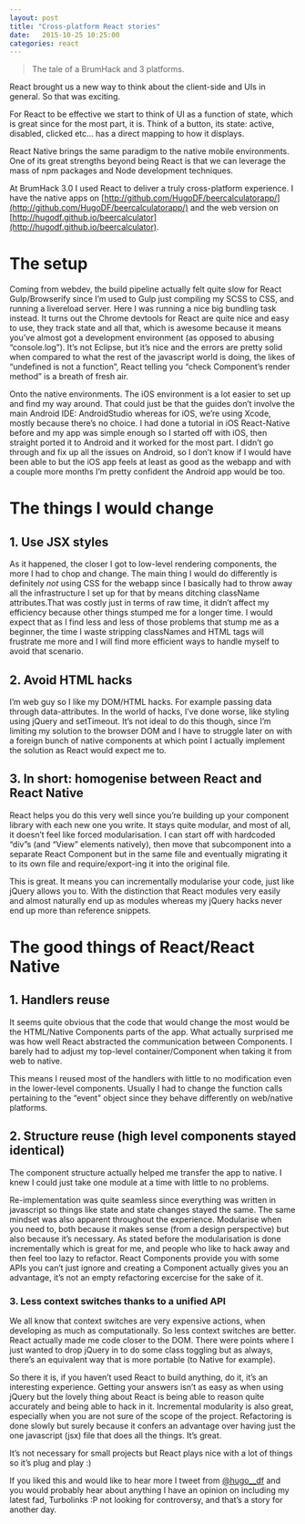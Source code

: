 ```yaml
---
layout: post
title: "Cross-platform React stories"
date:   2015-10-25 10:25:00
categories: react
---
```

>The tale of a BrumHack and 3 platforms.

React brought us a new way to think about the client-side and UIs in general. So that was exciting.

For React to be effective we start to think of UI as a function of state, which is great since for the most part, it is. Think of a button, its state: active, disabled, clicked etc… has a direct mapping to how it displays.

React Native brings the same paradigm to the native mobile environments. One of its great strengths beyond being React is that we can leverage the mass of npm packages and Node development techniques.

At BrumHack 3.0 I used React to deliver a truly cross-platform experience. I have the native apps on [http://github.com/HugoDF/beercalculatorapp/](http://github.com/HugoDF/beercalculatorapp/) and the web version on [http://hugodf.github.io/beercalculator](http://hugodf.github.io/beercalculator).

# The setup

Coming from webdev, the build pipeline actually felt quite slow for React Gulp/Browserify since I’m used to Gulp just compiling my SCSS to CSS, and running a livereload server. Here I was running a nice big bundling task instead. It turns out the Chrome devtools for React are quite nice and easy to use, they track state and all that, which is awesome because it means you’ve almost got a development environment (as opposed to abusing “console.log”). It’s not Eclipse, but it’s nice and the errors are pretty solid when compared to what the rest of the javascript world is doing, the likes of “undefined is not a function”, React telling you “check Component’s render method” is a breath of fresh air.

Onto the native environments. The iOS environment is a lot easier to set up and find my way around. That could just be that the guides don’t involve the main Android IDE: AndroidStudio whereas for iOS, we’re using Xcode, mostly because there’s no choice. I had done a tutorial in iOS React-Native before and my app was simple enough so I started off with iOS, then straight ported it to Android and it worked for the most part. I didn’t go through and fix up all the issues on Android, so I don’t know if I would have been able to but the iOS app feels at least as good as the webapp and with a couple more months I’m pretty confident the Android app would be too.

# The things I would change

## 1. Use JSX styles

As it happened, the closer I got to low-level rendering components, the more I had to chop and change. The main thing I would do differently is definitely _not_ using CSS for the webapp since I basically had to throw away all the infrastructure I set up for that by means ditching className attributes.That was costly just in terms of raw time, it didn’t affect my efficiency because other things stumped me for a longer time. I would expect that as I find less and less of those problems that stump me as a beginner, the time I waste stripping classNames and HTML tags will frustrate me more and I will find more efficient ways to handle myself to avoid that scenario.

## 2. Avoid HTML hacks

I’m web guy so I like my DOM/HTML hacks. For example passing data through data-attributes. In the world of hacks, I’ve done worse, like styling using jQuery and setTimeout. It’s not ideal to do this though, since I’m limiting my solution to the browser DOM and I have to struggle later on with a foreign bunch of native components at which point I actually implement the solution as React would expect me to.

## 3. In short: homogenise between React and React Native

React helps you do this very well since you’re building up your component library with each new one you write. It stays quite modular, and most of all, it doesn’t feel like forced modularisation. I can start off with hardcoded “div”s (and “View” elements natively), then move that subcomponent into a separate React Component but in the same file and eventually migrating it to its own file and require/export-ing it into the original file.

This is great. It means you can incrementally modularise your code, just like jQuery allows you to. With the distinction that React modules very easily and almost naturally end up as modules whereas my jQuery hacks never end up more than reference snippets.

# The good things of React/React Native

## 1. Handlers reuse

It seems quite obvious that the code that would change the most would be the HTML/Native Components parts of the app. What actually surprised me was how well React abstracted the communication between Components. I barely had to adjust my top-level container/Component when taking it from web to native.

This means I reused most of the handlers with little to no modification even in the lower-level components. Usually I had to change the function calls pertaining to the “event” object since they behave differently on web/native platforms.

## 2. Structure reuse (high level components stayed identical)

The component structure actually helped me transfer the app to native. I knew I could just take one module at a time with little to no problems.

Re-implementation was quite seamless since everything was written in javascript so things like state and state changes stayed the same. The same mindset was also apparent throughout the experience. Modularise when you need to, both because it makes sense (from a design perspective) but also because it’s necessary. As stated before the modularisation is done incrementally which is great for me, and people who like to hack away and then feel too lazy to refactor. React Components provide you with some APIs you can’t just ignore and creating a Component actually gives you an advantage, it’s not an empty refactoring excercise for the sake of it.

### 3. Less context switches thanks to a unified API

We all know that context switches are very expensive actions, when developing as much as computationally. So less context switches are better. React actually made me code closer to the DOM. There were points where I just wanted to drop jQuery in to do some class toggling but as always, there’s an equivalent way that is more portable (to Native for example).



So there it is, if you haven’t used React to build anything, do it, it’s an interesting experience. Getting your answers isn’t as easy as when using jQuery but the lovely thing about React is being able to reason quite accurately and being able to hack in it. Incremental modularity is also great, especially when you are not sure of the scope of the project. Refactoring is done slowly but surely because it confers an advantage over having just the one javascript (jsx) file that does all the things. It’s great.

It’s not necessary for small projects but React plays nice with a lot of things so it’s plug and play :)

If you liked this and would like to hear more I tweet from [@hugo__df](http://twitter.com/hugo__df) and you would probably hear about anything I have an opinion on including my latest fad, Turbolinks :P not looking for controversy, and that’s a story for another day.
